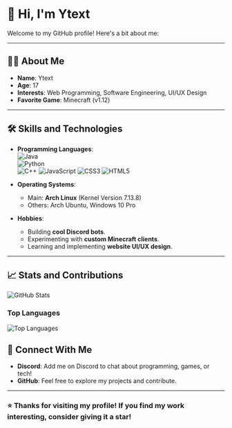 # 👋 Hi, I'm **Ytext**

Welcome to my GitHub profile! Here's a bit about me:

---

## 🧑‍💻 **About Me**
- **Name**: Ytext
- **Age**: 17
- **Interests**: Web Programming, Software Engineering, UI/UX Design
- **Favorite Game**: Minecraft (v1.12)

---

## 🛠️ **Skills and Technologies**
- **Programming Languages**:  
  ![Java](https://img.shields.io/badge/Java-%23ED8B00.svg?style=for-the-badge&logo=java&logoColor=white)  
  ![Python](https://img.shields.io/badge/Python-%233776AB.svg?style=for-the-badge&logo=python&logoColor=white)  
  ![C++](https://img.shields.io/badge/C++-%2300599C.svg?style=for-the-badge&logo=c%2B%2B&logoColor=white)
  ![JavaScript](https://img.shields.io/badge/JavaScript-%23F7DF1E.svg?style=for-the-badge&logo=javascript&logoColor=black)
  ![CSS3](https://img.shields.io/badge/CSS3-%23332.svg?style=for-the-badge&logo=css3&logoColor=white)
  ![HTML5](https://img.shields.io/badge/HTML5-%23E34F26.svg?style=for-the-badge&logo=html5&logoColor=white)

- **Operating Systems**:  
  - Main: **Arch Linux** (Kernel Version 7.13.8)  
  - Others: Arch Ubuntu, Windows 10 Pro

- **Hobbies**:
  - Building **cool Discord bots**.
  - Experimenting with **custom Minecraft clients**.
  - Learning and implementing **website UI/UX design**.

---

## 📈 **Stats and Contributions**
![GitHub Stats](https://github-readme-stats.vercel.app/api?username=sudoYtext&show_icons=true&theme=radical)  

### Top Languages
![Top Languages](https://github-readme-stats.vercel.app/api/top-langs/?username=sudoYtext&layout=compact&theme=radical)

## 🤝 **Connect With Me**
- **Discord**: Add me on Discord to chat about programming, games, or tech!
- **GitHub**: Feel free to explore my projects and contribute.

---

### ⭐ Thanks for visiting my profile! If you find my work interesting, consider giving it a star!
